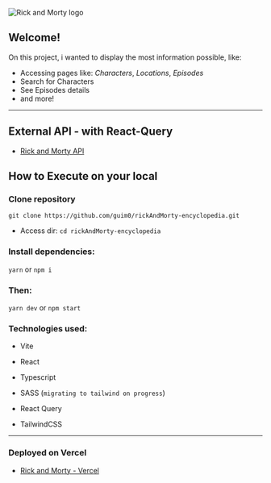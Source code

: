 ![Rick and Morty logo](public/rick-and-morty.png)

## Welcome!

On this project, i wanted to display the most information possible, like:

- Accessing pages like: _Characters_, _Locations_, _Episodes_
- Search for Characters
- See Episodes details
- and more!

---

## External API - with React-Query

- [Rick and Morty API](https://rickandmortyapi.com/documentation/#character)

## How to Execute on your local

### Clone repository

```
git clone https://github.com/guim0/rickAndMorty-encyclopedia.git
```

- Access dir:
  `cd rickAndMorty-encyclopedia`

### Install dependencies:

`yarn` or `npm i`

### Then:

`yarn dev` or `npm start`

### Technologies used:

- Vite

- React

- Typescript

- SASS (`migrating to tailwind on progress`)

- React Query

- TailwindCSS

---

### Deployed on Vercel

- [Rick and Morty - Vercel](https://rick-morty-encyclopedia.vercel.app/)
